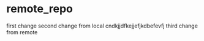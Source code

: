 # remote_repo
first change
second change from local
cndkjjdfkejjefjkdbefevfj
third change from remote
